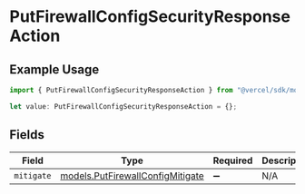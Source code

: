 # PutFirewallConfigSecurityResponseAction

## Example Usage

```typescript
import { PutFirewallConfigSecurityResponseAction } from "@vercel/sdk/models/putfirewallconfigop.js";

let value: PutFirewallConfigSecurityResponseAction = {};
```

## Fields

| Field                                                                      | Type                                                                       | Required                                                                   | Description                                                                |
| -------------------------------------------------------------------------- | -------------------------------------------------------------------------- | -------------------------------------------------------------------------- | -------------------------------------------------------------------------- |
| `mitigate`                                                                 | [models.PutFirewallConfigMitigate](../models/putfirewallconfigmitigate.md) | :heavy_minus_sign:                                                         | N/A                                                                        |